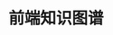 ---
home: true
title: 前端知识图谱
heroImage: /images/logo.png
actions:
  - text: 开始学习
    link: /elementary/base
    type: primary
features:
  - title: 初阶
    details: 前端基础 研发工具 HTML CSS JavaScript 浏览器
  - title: 中阶
    details: 研发链路（工程化基础） 库 框架 性能优化 工作原理 综合能力
  - title: 高阶
    details: 搭建 Node.js IDE 中后台 体验管理 数据可视化 工程体系 国际化 跨端技术 互动技术 智能化 多媒体
footerHtml: true
footer: MIT Licensed | Copyright © 2022-present Apprentice | <a href="https://beian.miit.gov.cn">鄂ICP备2021020544号-1</a>
---